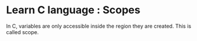 # Learn C language : Scopes

In C, variables are only accessible inside the region they are created. This is called scope.
